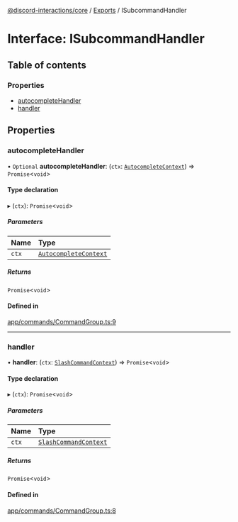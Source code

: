[@discord-interactions/core](../README.md) / [Exports](../modules.md) / ISubcommandHandler

# Interface: ISubcommandHandler

## Table of contents

### Properties

- [autocompleteHandler](ISubcommandHandler.md#autocompletehandler)
- [handler](ISubcommandHandler.md#handler)

## Properties

### autocompleteHandler

• `Optional` **autocompleteHandler**: (`ctx`: [`AutocompleteContext`](../classes/AutocompleteContext.md)) => `Promise`<`void`\>

#### Type declaration

▸ (`ctx`): `Promise`<`void`\>

##### Parameters

| Name | Type |
| :------ | :------ |
| `ctx` | [`AutocompleteContext`](../classes/AutocompleteContext.md) |

##### Returns

`Promise`<`void`\>

#### Defined in

[app/commands/CommandGroup.ts:9](https://github.com/ssMMiles/discord-interactions/blob/7421ca0/packages/core/src/app/commands/CommandGroup.ts#L9)

___

### handler

• **handler**: (`ctx`: [`SlashCommandContext`](../classes/SlashCommandContext.md)) => `Promise`<`void`\>

#### Type declaration

▸ (`ctx`): `Promise`<`void`\>

##### Parameters

| Name | Type |
| :------ | :------ |
| `ctx` | [`SlashCommandContext`](../classes/SlashCommandContext.md) |

##### Returns

`Promise`<`void`\>

#### Defined in

[app/commands/CommandGroup.ts:8](https://github.com/ssMMiles/discord-interactions/blob/7421ca0/packages/core/src/app/commands/CommandGroup.ts#L8)
